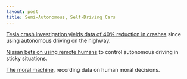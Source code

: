 ```yaml
---
layout: post
title: Semi-Autonomous, Self-Driving Cars
---
```


[Tesla crash investigation yields data of 40% reduction in crashes][0] since using autonomous driving on the highway.

[Nissan bets on using remote humans][1] to control autonomous driving in sticky situations.

[The moral machine][2], recording data on human moral decisions. 

[0]: https://techcrunch.com/2017/01/19/nhtsas-full-final-investigation-into-teslas-autopilot-shows-40-crash-rate-reduction/?ncid=rss
[1]: https://www.wired.com/2017/01/nissans-self-driving-teleoperation/
[2]: http://moralmachine.mit.edu
